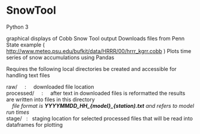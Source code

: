 # SnowTool
Python 3

graphical displays of Cobb Snow Tool output
Downloads files from Penn State example ( http://www.meteo.psu.edu/bufkit/data/HRRR/00/hrrr_kgrr.cobb )
Plots time series of snow accumulations using Pandas

Requires the following local directories be created and accessible for handling text files  

raw/ &nbsp;&nbsp;&nbsp; : &nbsp;&nbsp;&nbsp; downloaded file location  
processed/ &nbsp;&nbsp;&nbsp; : &nbsp;&nbsp;&nbsp; after text in downloaded files is reformatted the results are written into files in this directory  
&nbsp;&nbsp;&nbsp; *file format is **YYYYMMDD_HH_{model}_{station).txt** and refers to model run times*  
stage/&nbsp;&nbsp;&nbsp;:&nbsp;&nbsp;&nbsp;staging location for selected processed files that will be read into dataframes for plotting  

